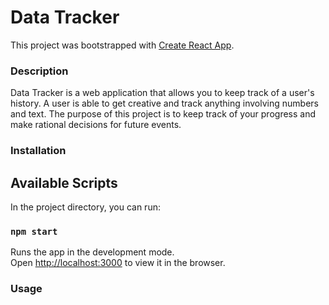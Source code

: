 # Data Tracker

This project was bootstrapped with [Create React App](https://github.com/facebook/create-react-app).


### Description
Data Tracker is a web application that allows you to keep track of a user's history. A user is able to get creative and track anything involving numbers and text. The purpose of this project is to keep track of your progress and make rational decisions for future events.

### Installation

## Available Scripts

In the project directory, you can run:

### `npm start`

Runs the app in the development mode.<br>
Open [http://localhost:3000](http://localhost:3000) to view it in the browser.

### Usage
